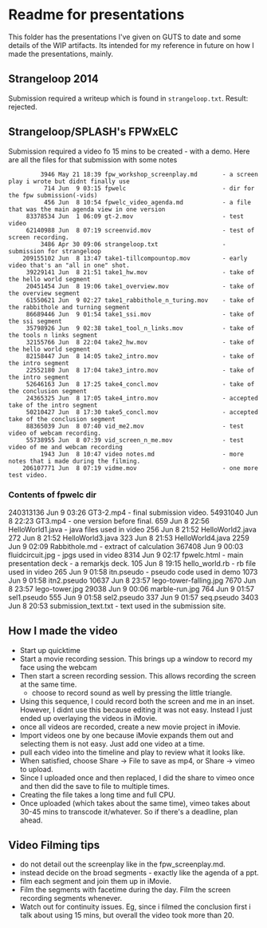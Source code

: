 Readme for presentations
========================

This folder has the presentations I've given on GUTS to date and some details of the WIP artifacts.
Its intended for my reference in future on how I made the presentations, mainly.

Strangeloop 2014
----------------
Submission required a writeup which is found in `strangeloop.txt`.
Result: rejected.

Strangeloop/SPLASH's FPWxELC
---------------------------
Submission required a video fo 15 mins to be created - with a demo.
Here are all the files for that submission with some notes


		     3946 May 21 18:39 fpw_workshop_screenplay.md 		- a screen play i wrote but didnt finally use
		      714 Jun  9 03:15 fpwelc 							- dir for the fpw submission(-vids) 
		      456 Jun  8 10:54 fpwelc_video_agenda.md 			- a file that was the main agenda view in one version
		 83378534 Jun  1 06:09 gt-2.mov 						- test video
		 62140988 Jun  8 07:19 screenvid.mov 					- test of screen recording.
		     3486 Apr 30 09:06 strangeloop.txt 					- submission for strangeloop
		209155102 Jun  8 13:47 take1-tillcompountop.mov 		- early video that's an "all in one" shot.
		 39229141 Jun  8 21:51 take1_hw.mov 					- take of the hello world segment
		 20451454 Jun  8 19:06 take1_overview.mov 				- take of the overview segment
		 61550621 Jun  9 02:27 take1_rabbithole_n_turing.mov 	- take of the rabbithole and turning segment
		 86689446 Jun  9 01:54 take1_ssi.mov 					- take of the ssi segment
		 35798926 Jun  9 02:38 take1_tool_n_links.mov 			- take of the tools n links segment
		 32155766 Jun  8 22:04 take2_hw.mov 					- take of the hello world segment
		 82158447 Jun  8 14:05 take2_intro.mov 					- take of the intro segment
		 22552180 Jun  8 17:04 take3_intro.mov 					- take of the intro segment
		 52646163 Jun  8 17:25 take4_concl.mov 					- take of the conclusion segment
		 24365325 Jun  8 17:05 take4_intro.mov 					- accepted take of the intro segment
		 50210427 Jun  8 17:30 take5_concl.mov 					- accepted take of the conclusion segment
		 88365039 Jun  8 07:40 vid_me2.mov 						- test video of webcam recording.
		 55738955 Jun  8 07:39 vid_screen_n_me.mov 				- test video of me and webcam recording
		     1943 Jun  8 10:47 video notes.md 					- more notes that i made during the filming.
		206107771 Jun  8 07:19 vidme.mov 						- one more test video.

### Contents of fpwelc dir

240313136 Jun  9 03:26 GT3-2.mp4 			- final submission video.
 54931040 Jun  8 22:23 GT3.mp4 				- one version before final.
      659 Jun  8 22:56 HelloWorld1.java 	- java files used in video
      256 Jun  8 21:52 HelloWorld2.java
      272 Jun  8 21:52 HelloWorld3.java
      323 Jun  8 21:53 HelloWorld4.java
     2259 Jun  9 02:09 Rabbithole.md 		- extract of calculation
   367408 Jun  9 00:03 fluidcircuit.jpg 	- jpgs used in video
     8314 Jun  9 02:17 fpwelc.html 			- main presentation deck - a remarkjs deck.
      105 Jun  8 19:15 hello_world.rb 		- rb file used in video
      265 Jun  9 01:58 itn.pseudo 			- pseudo code used in demo
     1073 Jun  9 01:58 itn2.pseudo
    10637 Jun  8 23:57 lego-tower-falling.jpg
     7670 Jun  8 23:57 lego-tower.jpg
    29038 Jun  9 00:06 marble-run.jpg
      764 Jun  9 01:57 sel1.pseudo
      555 Jun  9 01:58 sel2.pseudo
      337 Jun  9 01:57 seq.pseudo
     3403 Jun  8 20:53 submission_text.txt 	- text used in the submission site.


How I made the video
--------------------
- Start up quicktime
- Start a movie recording session. This brings up a window to record my face using the webcam
- Then start a screen recording session. This allows recording the screen at the same time.
	- choose to record sound as well by pressing the little triangle.
- Using this sequence, I could record both the screen and me in an inset. However, I didnt use this because editing it was not easy. Instead I just ended up overlaying the videos in iMovie.
- once all videos are recorded, create a new movie project in iMovie. 
- Import videos one by one because iMovie expands them out and selecting them is not easy. Just add one video at a time.
- pull each video into the timeline and play to review what it looks like.
- When satisfied, choose Share -> File to save as mp4, or Share -> vimeo to upload.
- Since I uploaded once and then replaced, I did the share to vimeo once and then did the save to file to multiple times.
- Creating the file takes a long time and full CPU.
- Once uploaded (which takes about the same time), vimeo takes about 30-45 mins to transcode it/whatever. So if there's a deadline, plan ahead.

Video Filming tips
------------------
- do not detail out the screenplay like in the fpw_screenplay.md.
- instead decide on the broad segments - exactly like the agenda of a ppt.
- film each segment and join them up in iMovie.
- Film the segments with facetime during the day. Film the screen recording segments whenever.
- Watch out for continuity issues. Eg, since i filmed the conclusion first i talk about using 15 mins, but overall the video took more than 20.
